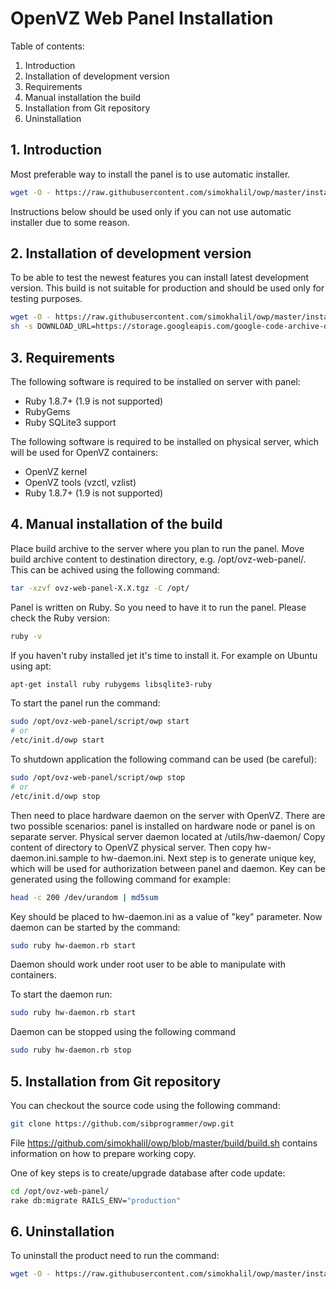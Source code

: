# OpenVZ Web Panel Installation


Table of contents:

1. Introduction
2. Installation of development version
3. Requirements
4. Manual installation the build
5. Installation from Git repository
6. Uninstallation


## 1. Introduction


Most preferable way to install the panel is to use automatic installer.

```bash
wget -O - https://raw.githubusercontent.com/simokhalil/owp/master/installer/ai.sh | sh
```

Instructions below should be used only if you can not use automatic installer due to some reason.


## 2. Installation of development version


To be able to test the newest features you can install latest development version.
This build is not suitable for production and should be used only for testing purposes.

```bash
wget -O - https://raw.githubusercontent.com/simokhalil/owp/master/installer/ai.sh | \
sh -s DOWNLOAD_URL=https://storage.googleapis.com/google-code-archive-downloads/v2/code.google.com/ovz-web-panel/ovz-web-panel-2.4.tgz
```


## 3. Requirements


The following software is required to be installed on server with panel:

* Ruby 1.8.7+ (1.9 is not supported)
* RubyGems
* Ruby SQLite3 support

The following software is required to be installed on physical server, which 
will be used for OpenVZ containers:

* OpenVZ kernel
* OpenVZ tools (vzctl, vzlist)
* Ruby 1.8.7+ (1.9 is not supported)


## 4. Manual installation of the build


Place build archive to the server where you plan to run the panel. Move 
build archive content to destination directory, e.g. /opt/ovz-web-panel/.
This can be achived using the following command:

```bash
tar -xzvf ovz-web-panel-X.X.tgz -C /opt/
```

Panel is written on Ruby. So you need to have it to run the panel. Please check
the Ruby version:

```bash
ruby -v
```

If you haven't ruby installed jet it's time to install it. For example on Ubuntu
using apt:

```bash
apt-get install ruby rubygems libsqlite3-ruby
```

To start the panel run the command:

```bash
sudo /opt/ovz-web-panel/script/owp start
# or
/etc/init.d/owp start
```

To shutdown application the following command can be used (be careful):

```bash
sudo /opt/ovz-web-panel/script/owp stop
# or
/etc/init.d/owp stop
```

Then need to place hardware daemon on the server with OpenVZ. There are two
possible scenarios: panel is installed on hardware node or panel is on separate
server. Physical server daemon located at <install-root>/utils/hw-daemon/ 
Copy content of directory to OpenVZ physical server. Then copy 
hw-daemon.ini.sample to hw-daemon.ini. Next step is to generate unique key, 
which will be used for authorization between panel and daemon. Key can be 
generated using the  following command for example:

```bash
head -c 200 /dev/urandom | md5sum
```

Key should be placed to hw-daemon.ini as a value of "key" parameter. Now daemon
can be  started by the command: 

```bash
sudo ruby hw-daemon.rb start
```

Daemon should work under root user to be able to manipulate with containers.

To start the daemon run:

```bash
sudo ruby hw-daemon.rb start
```

Daemon can be stopped using the following command

```bash
sudo ruby hw-daemon.rb stop
```


## 5. Installation from Git repository


You can checkout the source code using the following command:

```bash
git clone https://github.com/sibprogrammer/owp.git
```

File https://github.com/simokhalil/owp/blob/master/build/build.sh
contains information on how to prepare working copy.

One of key steps is to create/upgrade database after code update:

```bash
cd /opt/ovz-web-panel/
rake db:migrate RAILS_ENV="production"
```


## 6. Uninstallation


To uninstall the product need to run the command:

```bash
wget -O - https://raw.githubusercontent.com/simokhalil/owp/master/installer/ai.sh | sh -s UNINSTALL=1
```
